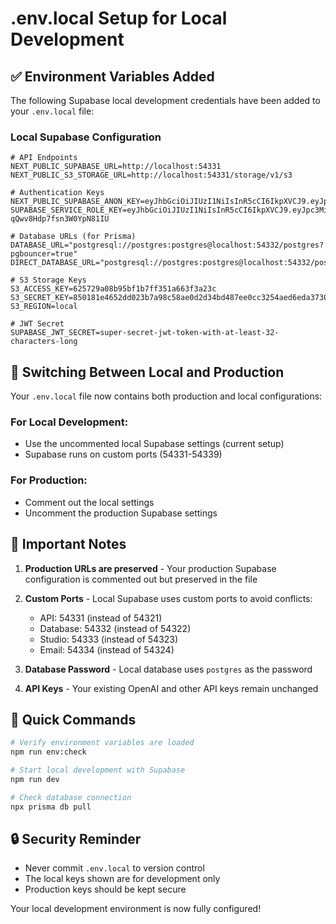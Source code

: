 # .env.local Setup for Local Development

## ✅ Environment Variables Added

The following Supabase local development credentials have been added to your `.env.local` file:

### Local Supabase Configuration
```env
# API Endpoints
NEXT_PUBLIC_SUPABASE_URL=http://localhost:54331
NEXT_PUBLIC_S3_STORAGE_URL=http://localhost:54331/storage/v1/s3

# Authentication Keys
NEXT_PUBLIC_SUPABASE_ANON_KEY=eyJhbGciOiJIUzI1NiIsInR5cCI6IkpXVCJ9.eyJpc3MiOiJzdXBhYmFzZS1kZW1vIiwicm9sZSI6ImFub24iLCJleHAiOjE5ODM4MTI5OTZ9.CRXP1A7WOeoJeXxjNni43kdQwgnWNReilDMblYTn_I0
SUPABASE_SERVICE_ROLE_KEY=eyJhbGciOiJIUzI1NiIsInR5cCI6IkpXVCJ9.eyJpc3MiOiJzdXBhYmFzZS1kZW1vIiwicm9sZSI6InNlcnZpY2Vfcm9sZSIsImV4cCI6MTk4MzgxMjk5Nn0.EGIM96RAZx35lJzdJsyH-qQwv8Hdp7fsn3W0YpN81IU

# Database URLs (for Prisma)
DATABASE_URL="postgresql://postgres:postgres@localhost:54332/postgres?pgbouncer=true"
DIRECT_DATABASE_URL="postgresql://postgres:postgres@localhost:54332/postgres"

# S3 Storage Keys
S3_ACCESS_KEY=625729a08b95bf1b7ff351a663f3a23c
S3_SECRET_KEY=850181e4652dd023b7a98c58ae0d2d34bd487ee0cc3254aed6eda37307425907
S3_REGION=local

# JWT Secret
SUPABASE_JWT_SECRET=super-secret-jwt-token-with-at-least-32-characters-long
```

## 🔄 Switching Between Local and Production

Your `.env.local` file now contains both production and local configurations:

### For Local Development:
- Use the uncommented local Supabase settings (current setup)
- Supabase runs on custom ports (54331-54339)

### For Production:
- Comment out the local settings
- Uncomment the production Supabase settings

## 📝 Important Notes

1. **Production URLs are preserved** - Your production Supabase configuration is commented out but preserved in the file

2. **Custom Ports** - Local Supabase uses custom ports to avoid conflicts:
   - API: 54331 (instead of 54321)
   - Database: 54332 (instead of 54322)
   - Studio: 54333 (instead of 54323)
   - Email: 54334 (instead of 54324)

3. **Database Password** - Local database uses `postgres` as the password

4. **API Keys** - Your existing OpenAI and other API keys remain unchanged

## 🚀 Quick Commands

```bash
# Verify environment variables are loaded
npm run env:check

# Start local development with Supabase
npm run dev

# Check database connection
npx prisma db pull
```

## 🔒 Security Reminder

- Never commit `.env.local` to version control
- The local keys shown are for development only
- Production keys should be kept secure

Your local development environment is now fully configured!